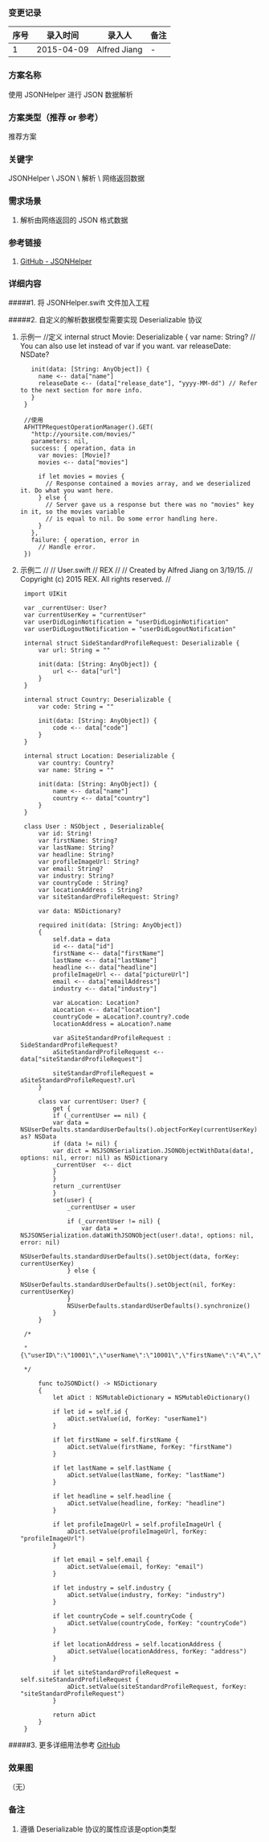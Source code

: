 ### 变更记录
| 序号 | 录入时间 | 录入人 | 备注 |
| -- | -- | -- | -- |
| 1 | 2015-04-09 | Alfred Jiang | - |

### 方案名称
使用 JSONHelper 进行 JSON 数据解析

### 方案类型（推荐 or 参考）
推荐方案

### 关键字
JSONHelper \ JSON \ 解析 \ 网络返回数据

### 需求场景
1. 解析由网络返回的 JSON 格式数据

### 参考链接
1. [GitHub - JSONHelper](https://github.com/isair/JSONHelper)

### 详细内容

#####1. 将 JSONHelper.swift 文件加入工程

#####2. 自定义的解析数据模型需要实现 Deserializable 协议

1. 示例一
        //定义
        internal struct Movie: Deserializable {
          var name: String? // You can also use let instead of var if you want.
          var releaseDate: NSDate?

          init(data: [String: AnyObject]) {
            name <-- data["name"]
            releaseDate <-- (data["release_date"], "yyyy-MM-dd") // Refer to the next section for more info.
          }
        }

        //使用
        AFHTTPRequestOperationManager().GET(
          "http://yoursite.com/movies/"
          parameters: nil,
          success: { operation, data in
            var movies: [Movie]?
            movies <-- data["movies"]

            if let movies = movies {
              // Response contained a movies array, and we deserialized it. Do what you want here.
            } else {
              // Server gave us a response but there was no "movies" key in it, so the movies variable
              // is equal to nil. Do some error handling here.
            }
          },
          failure: { operation, error in
            // Handle error.
        })

2. 示例二
        //
        //  User.swift
        //  REX
        //
        //  Created by Alfred Jiang on 3/19/15.
        //  Copyright (c) 2015 REX. All rights reserved.
        //

        import UIKit

        var _currentUser: User?
        var currentUserKey = "currentUser"
        var userDidLoginNotification = "userDidLoginNotification"
        var userDidLogoutNotification = "userDidLogoutNotification"

        internal struct SideStandardProfileRequest: Deserializable {
            var url: String = ""

            init(data: [String: AnyObject]) {
                url <-- data["url"]
            }
        }

        internal struct Country: Deserializable {
            var code: String = ""

            init(data: [String: AnyObject]) {
                code <-- data["code"]
            }
        }

        internal struct Location: Deserializable {
            var country: Country?
            var name: String = ""

            init(data: [String: AnyObject]) {
                name <-- data["name"]
                country <-- data["country"]
            }
        }

        class User : NSObject , Deserializable{
            var id: String!
            var firstName: String?
            var lastName: String?
            var headline: String?
            var profileImageUrl: String?
            var email: String?
            var industry: String?
            var countryCode : String?
            var locationAddress : String?
            var siteStandardProfileRequest: String?

            var data: NSDictionary?

            required init(data: [String: AnyObject])
            {
                self.data = data
                id <-- data["id"]
                firstName <-- data["firstName"]
                lastName <-- data["lastName"]
                headline <-- data["headline"]
                profileImageUrl <-- data["pictureUrl"]
                email <-- data["emailAddress"]
                industry <-- data["industry"]

                var aLocation: Location?
                aLocation <-- data["location"]
                countryCode = aLocation?.country?.code
                locationAddress = aLocation?.name

                var aSiteStandardProfileRequest : SideStandardProfileRequest?
                aSiteStandardProfileRequest <-- data["siteStandardProfileRequest"]

                siteStandardProfileRequest = aSiteStandardProfileRequest?.url
            }

            class var currentUser: User? {
                get {
                if (_currentUser == nil) {
                var data = NSUserDefaults.standardUserDefaults().objectForKey(currentUserKey) as? NSData
                if (data != nil) {
                var dict = NSJSONSerialization.JSONObjectWithData(data!, options: nil, error: nil) as NSDictionary
                _currentUser  <-- dict
                }
                }
                return _currentUser
                }
                set(user) {
                    _currentUser = user

                    if (_currentUser != nil) {
                        var data = NSJSONSerialization.dataWithJSONObject(user!.data!, options: nil, error: nil)
                        NSUserDefaults.standardUserDefaults().setObject(data, forKey: currentUserKey)
                    } else {
                        NSUserDefaults.standardUserDefaults().setObject(nil, forKey: currentUserKey)
                    }
                    NSUserDefaults.standardUserDefaults().synchronize()
                }
            }

        /*

        "{\"userID\":\"10001\",\"userName\":\"10001\",\"firstName\":\"4\",\"lastName\":\"4\",\"displayName\":null,\"email\":\"aaa@aaa.com\",\"password\":\"4\",\"address\":\"4\",\"headline\":null,\"profileImageUrl\":null,\"industry\":null,\"countryCode\":null,\"siteStandardProfileRequest\":null,\"roleId\":\"4\"}"

        */

            func toJSONDict() -> NSDictionary
            {
                let aDict : NSMutableDictionary = NSMutableDictionary()

                if let id = self.id {
                    aDict.setValue(id, forKey: "userName1")
                }

                if let firstName = self.firstName {
                    aDict.setValue(firstName, forKey: "firstName")
                }

                if let lastName = self.lastName {
                    aDict.setValue(lastName, forKey: "lastName")
                }

                if let headline = self.headline {
                    aDict.setValue(headline, forKey: "headline")
                }

                if let profileImageUrl = self.profileImageUrl {
                    aDict.setValue(profileImageUrl, forKey: "profileImageUrl")
                }

                if let email = self.email {
                    aDict.setValue(email, forKey: "email")
                }

                if let industry = self.industry {
                    aDict.setValue(industry, forKey: "industry")
                }

                if let countryCode = self.countryCode {
                    aDict.setValue(countryCode, forKey: "countryCode")
                }

                if let locationAddress = self.locationAddress {
                    aDict.setValue(locationAddress, forKey: "address")
                }

                if let siteStandardProfileRequest = self.siteStandardProfileRequest {
                    aDict.setValue(siteStandardProfileRequest, forKey: "siteStandardProfileRequest")
                }

                return aDict
            }
        }

#####3. 更多详细用法参考 [GitHub](https://github.com/isair/JSONHelper)

### 效果图
（无）

### 备注

1. 遵循 Deserializable 协议的属性应该是option类型
